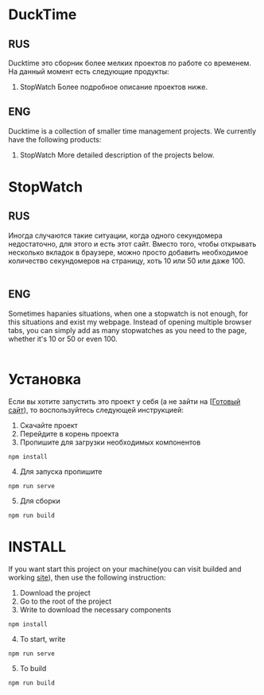 # DuckTime
## RUS
Ducktime это сборник более мелких проектов по работе со временем.
На данный момент есть следующие продукты:
1. StopWatch
Более подробное описание проектов ниже.

## ENG
Ducktime is a collection of smaller time management projects.
We currently have the following products:
1. StopWatch
More detailed description of the projects below.


# StopWatch
## RUS
Иногда случаются такие ситуации, когда одного секундомера недостаточно, для этого и есть этот сайт. Вместо того, чтобы открывать несколько вкладок в браузере, можно просто добавить необходимое количество секундомеров на страницу, хоть 10 или 50 или даже 100. <br><br>

## ENG
Sometimes hapanies situations, when one a stopwatch is not enough, for this situations  and exist my webpage. Instead of opening multiple browser tabs, you can simply add as many stopwatches as you need to the page, whether it's 10 or 50 or even 100. <br><br>

# Установка
Если вы хотите запустить это проект у себя (а не зайти на [[Готовый сайт](https://yureiretarded.github.io/ducktime/)), то воспользуйтесь следующей инструкцией:<br>
1. Скачайте проект
2. Перейдите в корень проекта
3. Пропишите для загрузки необходимых компонентов
```
npm install
```
4. Для запуска пропишите
```
npm run serve
```
5. Для сборки
```
npm run build
```



# INSTALL
If you want start this project on your machine(you can visit builded and working [site](https://yureiretarded.github.io/ducktime/)), then use the following instruction:<br>
1. Download the project
2. Go to the root of the project
3. Write to download the necessary components
```
npm install
```
4. To start, write
```
npm run serve
```
5. To build
```
npm run build
```